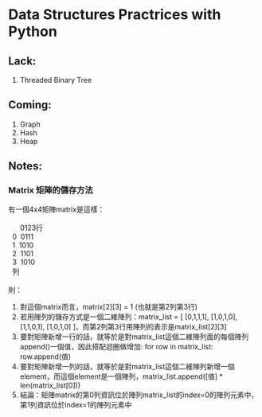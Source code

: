 # Data Structures Practrices with Python #

## Lack:  ##

1. Threaded Binary Tree

## Coming: ##

1. Graph
2. Hash
3. Heap

## Notes: ##

### Matrix 矩陣的儲存方法 ###

有一個4x4矩陣matrix是這樣：<br><br>
&nbsp;&nbsp;&nbsp;&nbsp;&nbsp;&nbsp;0123行<br>
&nbsp;&nbsp;0&nbsp;&nbsp;0111<br>
&nbsp;&nbsp;1&nbsp;&nbsp;1010<br>
&nbsp;&nbsp;2&nbsp;&nbsp;1101<br>
&nbsp;&nbsp;3&nbsp;&nbsp;1010<br>
&nbsp;&nbsp;列<br><br>
則：
1. 對這個matrix而言，matrix[2][3] = 1 (也就是第2列第3行)
2. 若用陣列的儲存方式是一個二維陣列：matrix_list = [ [0,1,1,1], [1,0,1,0], [1,1,0,1], [1,0,1,0] ]，而第2列第3行用陣列的表示是matrix_list[2][3]
3. 要對矩陣新增一行的話，就等於是對matrix_list這個二維陣列面的每個陣列append()一個值，因此搭配迴圈做增加: for row in matrix_list: row.append(值)
4. 要對矩陣新增一列的話，就等於是對matrix_list這個二維陣列新增一個element，而這個element是一個陣列，matrix_list.append([值] * len(matrix_list[0]))
5. 結論：矩陣matrix的第0列資訊位於陣列matrix_list的index=0的陣列元素中，第1列資訊位於index=1的陣列元素中 
